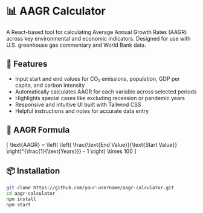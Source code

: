 # 📊 AAGR Calculator

A React-based tool for calculating Average Annual Growth Rates (AAGR) across key environmental and economic indicators. Designed for use with U.S. greenhouse gas commentary and World Bank data.

## 🚀 Features

- Input start and end values for CO₂ emissions, population, GDP per capita, and carbon intensity
- Automatically calculates AAGR for each variable across selected periods
- Highlights special cases like excluding recession or pandemic years
- Responsive and intuitive UI built with Tailwind CSS
- Helpful instructions and notes for accurate data entry

## 📐 AAGR Formula



\[
\text{AAGR} = \left( \left( \frac{\text{End Value}}{\text{Start Value}} \right)^{\frac{1}{\text{Years}}} - 1 \right) \times 100
\]



## 📦 Installation

```bash
git clone https://github.com/your-username/aagr-calculator.git
cd aagr-calculator
npm install
npm start
